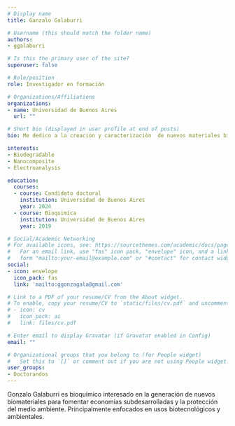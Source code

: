 ```yaml
---
# Display name
title: Ganzalo Galaburri

# Username (this should match the folder name)
authors:
- ggalaburri

# Is this the primary user of the site?
superuser: false

# Role/position
role: Investigador en formación

# Organizations/Affiliations
organizations:
- name: Universidad de Buenos Aires
  url: ""

# Short bio (displayed in user profile at end of posts)
bio: Me dedico a la creación y caracterización  de nuevos materiales biodegradables con aplicaciones comerciales. 

interests:
- Biodegradable
- Nanocomposite
- Electroanalysis

education:
  courses:
  - course: Candidato doctoral
    institution: Universidad de Buenos Aires
    year: 2024
  - course: Bioquimica 
    institution: Universidad de Buenos Aires
    year: 2019

# Social/Academic Networking
# For available icons, see: https://sourcethemes.com/academic/docs/page-builder/#icons
#   For an email link, use "fas" icon pack, "envelope" icon, and a link in the
#   form "mailto:your-email@example.com" or "#contact" for contact widget.
social:
- icon: envelope
  icon_pack: fas
  link: 'mailto:ggonzagala@gmail.com'

# Link to a PDF of your resume/CV from the About widget.
# To enable, copy your resume/CV to `static/files/cv.pdf` and uncomment the lines below.
# - icon: cv
#   icon_pack: ai
#   link: files/cv.pdf

# Enter email to display Gravatar (if Gravatar enabled in Config)
email: ""

# Organizational groups that you belong to (for People widget)
#   Set this to `[]` or comment out if you are not using People widget.
user_groups:
- Doctorandos
---
```


Gonzalo Galaburri es bioquímico interesado en la generación de nuevos biomateriales para fomentar economías subdesarrolladas y la protección del medio ambiente. Principalmente enfocados en  usos biotecnológicos y ambientales. 
